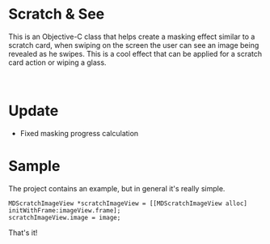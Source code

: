 # Scratch & See

This is an Objective-C class that helps create a masking effect similar to a scratch card, when swiping on the screen the user can see an image being revealed as he swipes. This is a cool effect that can be applied for a scratch card action or wiping a glass.<br />


<br />

# Update
- Fixed masking progress calculation

# Sample



The project contains an example, but in general it's really simple.
``` objc
MDScratchImageView *scratchImageView = [[MDScratchImageView alloc] initWithFrame:imageView.frame];
scratchImageView.image = image;
```
That's it!

